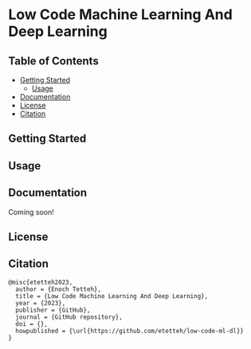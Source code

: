 # Low Code Machine Learning And Deep Learning


## Table of Contents

* [Getting Started](getting-started)
    * [Usage](#usage)
* [Documentation](#documentation)
* [License](#license)
* [Citation](#citation)

## Getting Started

## Usage

## Documentation
Coming soon!

## License

## Citation
```
@misc{etetteh2023,
  author = {Enoch Tetteh},
  title = {Low Code Machine Learning And Deep Learning},
  year = {2023},
  publisher = {GitHub},
  journal = {GitHub repository},
  doi = {},
  howpublished = {\url{https://github.com/etetteh/low-code-ml-dl}}
} 
```
